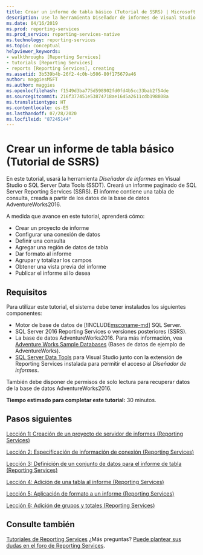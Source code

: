 ```yaml
---
title: Crear un informe de tabla básico (Tutorial de SSRS) | Microsoft Docs
description: Use la herramienta Diseñador de informes de Visual Studio o SQL Server Data Tools (SSDT) y, después, cree un informe paginado de SQL Server Reporting Services (SSRS).
ms.date: 04/16/2019
ms.prod: reporting-services
ms.prod_service: reporting-services-native
ms.technology: reporting-services
ms.topic: conceptual
helpviewer_keywords:
- walkthroughs [Reporting Services]
- tutorials [Reporting Services]
- reports [Reporting Services], creating
ms.assetid: 3b539b4b-26f2-4c0b-b506-80f175679a46
author: maggiesMSFT
ms.author: maggies
ms.openlocfilehash: f1549d3ba775d598902fd0fd4b5cc33bab2f54de
ms.sourcegitcommit: 216f377451e53874718ae1645a2611cdb198808a
ms.translationtype: HT
ms.contentlocale: es-ES
ms.lasthandoff: 07/28/2020
ms.locfileid: "87245144"
---
```

# <a name="create-a-basic-table-report-ssrs-tutorial"></a>Crear un informe de tabla básico (Tutorial de SSRS)

En este tutorial, usará la herramienta *Diseñador de informes* en Visual Studio o SQL Server Data Tools (SSDT). Creará un informe paginado de SQL Server Reporting Services (SSRS). El informe contiene una tabla de consulta, creada a partir de los datos de la base de datos AdventureWorks2016.

A medida que avance en este tutorial, aprenderá cómo:
  
- Crear un proyecto de informe
- Configurar una conexión de datos
- Definir una consulta
- Agregar una región de datos de tabla
- Dar formato al informe
- Agrupar y totalizar los campos
- Obtener una vista previa del informe
- Publicar el informe si lo desea

## <a name="requirements"></a>Requisitos

Para utilizar este tutorial, el sistema debe tener instalados los siguientes componentes:

- Motor de base de datos de [!INCLUDE[msconame-md](../includes/msconame-md.md)] SQL Server.  
- SQL Server 2016 Reporting Services o versiones posteriores (SSRS).
- La base de datos AdventureWorks2016.  Para más información, vea [Adventure Works Sample Databases](https://github.com/Microsoft/sql-server-samples/releases) (Bases de datos de ejemplo de AdventureWorks).
- [SQL Server Data Tools](../ssdt/download-sql-server-data-tools-ssdt.md) para Visual Studio junto con la extensión de Reporting Services instalada para permitir el acceso al *Diseñador de informes*.
  
También debe disponer de permisos de solo lectura para recuperar datos de la base de datos AdventureWorks2016.

**Tiempo estimado para completar este tutorial:** 30 minutos.

## <a name="next-steps"></a>Pasos siguientes

[Lección 1: Creación de un proyecto de servidor de informes &#40;Reporting Services&#41;](lesson-1-creating-a-report-server-project-reporting-services.md)

[Lección 2: Especificación de información de conexión &#40;Reporting Services&#41;](lesson-2-specifying-connection-information-reporting-services.md)

[Lección 3: Definición de un conjunto de datos para el informe de tabla &#40;Reporting Services&#41;](lesson-3-defining-a-dataset-for-the-table-report-reporting-services.md)

[Lección 4: Adición de una tabla al informe &#40;Reporting Services&#41;](lesson-4-adding-a-table-to-the-report-reporting-services.md)

[Lección 5: Aplicación de formato a un informe &#40;Reporting Services&#41;](lesson-5-formatting-a-report-reporting-services.md)

[Lección 6: Adición de grupos y totales &#40;Reporting Services&#41;](lesson-6-adding-grouping-and-totals-reporting-services.md)

## <a name="see-also"></a>Consulte también

[Tutoriales de Reporting Services](reporting-services-tutorials-ssrs.md) ¿Más preguntas? [Puede plantear sus dudas en el foro de Reporting Services](https://go.microsoft.com/fwlink/?LinkId=620231).
